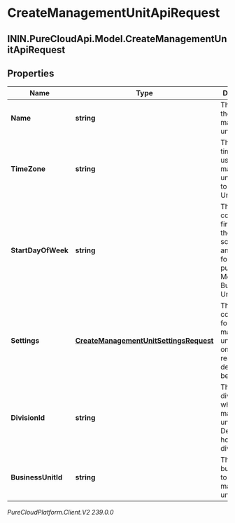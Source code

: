 # CreateManagementUnitApiRequest

## ININ.PureCloudApi.Model.CreateManagementUnitApiRequest

## Properties

|Name | Type | Description | Notes|
|------------ | ------------- | ------------- | -------------|
| **Name** | **string** | The name of the management unit | |
| **TimeZone** | **string** | The default time zone to use for this management unit.  Moving to Business Unit | [optional] |
| **StartDayOfWeek** | **string** | The configured first day of the week for scheduling and forecasting purposes. Moving to Business Unit | [optional] |
| **Settings** | [**CreateManagementUnitSettingsRequest**](CreateManagementUnitSettingsRequest) | The configuration for the management unit.  If omitted, reasonable defaults will be assigned | [optional] |
| **DivisionId** | **string** | The id of the division to which this management unit belongs.  Defaults to home division ID | [optional] |
| **BusinessUnitId** | **string** | The id of the business unit to which this management unit belongs | |



_PureCloudPlatform.Client.V2 239.0.0_
